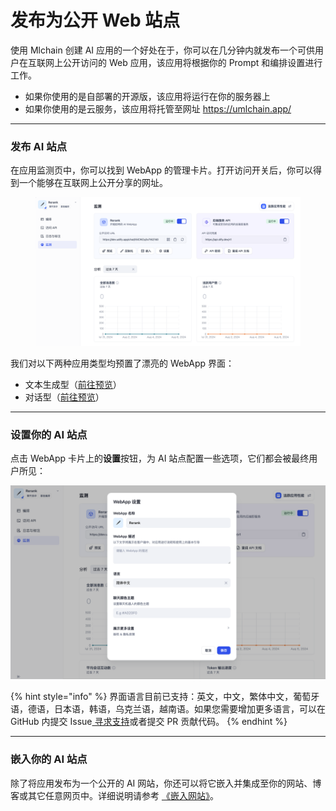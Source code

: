 # 发布为公开 Web 站点

使用 Mlchain 创建 AI 应用的一个好处在于，你可以在几分钟内就发布一个可供用户在互联网上公开访问的 Web 应用，该应用将根据你的 Prompt 和编排设置进行工作。

* 如果你使用的是自部署的开源版，该应用将运行在你的服务器上
* 如果你使用的是云服务，该应用将托管至网址 <https://umlchain.app/>

***

### 发布 AI 站点

在应用监测页中，你可以找到 WebApp 的管理卡片。打开访问开关后，你可以得到一个能够在互联网上公开分享的网址。

<figure><img src="../../../../img/public-web-app.png" alt=""><figcaption></figcaption></figure>

我们对以下两种应用类型均预置了漂亮的 WebApp 界面：

* 文本生成型（[前往预览](text-generator.md)）
* 对话型（[前往预览](conversation-application.md)）

***

### 设置你的 AI 站点

点击 WebApp 卡片上的**设置**按钮，为 AI 站点配置一些选项，它们都会被最终用户所见：

![](../../../../img/web-app-settings.png)

{% hint style="info" %}
界面语言目前已支持：英文，中文，繁体中文，葡萄牙语，德语，日本语，韩语，乌克兰语，越南语。如果您需要增加更多语言，可以在 GitHub 内提交 Issue[ 寻求支持](../../../community/support.md)或者提交 PR 贡献代码。
{% endhint %}

***

### 嵌入你的 AI 站点

除了将应用发布为一个公开的 AI 网站，你还可以将它嵌入并集成至你的网站、博客或其它任意网页中。详细说明请参考 [《嵌入网站》](https://docs.mlchain.khulnasoft.com/v/zh-hans/guides/application-publishing/embedding-in-websites)。
